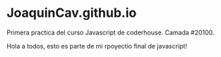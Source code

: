 # JoaquinCav.github.io
Primera practica del curso Javascript de coderhouse. Camada #20100.

Hola a todos, esto es parte de mi rpoyectio final de javascript!
